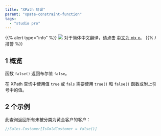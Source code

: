 ```yaml
---
title: "XPath 错误"
parent: "xpate-constraint-function"
tags:
  - "studio pro"
---
```


{{% alert type="info" %}}
<img src="attachments/chinese-translation/china.png" style="display: inline-block; margin: 0" /> 对于简体中文翻译，请点击 [中文为 xix x](https://cdn.mendix.tencent-cloud.com/documentation/refguide8/xpath-false.pdf)。
{{% /报警 %}}

## 1 概览

函数 `false()` 返回布尔值 `false`。

在 XPath 查询中使用值 `true` 或 `fals` 需要使用 `true()` 和 `false()` 函数或附上引号中的值。

## 2 个示例

此查询返回所有未被分类为黄金客户的客户：

```java
//Sales.Customer[IsGoldCustomer = false()]
```
